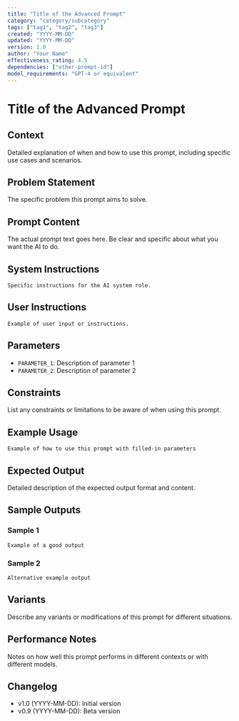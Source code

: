 ```yaml
---
title: "Title of the Advanced Prompt"
category: "category/subcategory"
tags: ["tag1", "tag2", "tag3"]
created: "YYYY-MM-DD"
updated: "YYYY-MM-DD"
version: 1.0
author: "Your Name"
effectiveness_rating: 4.5
dependencies: ["other-prompt-id"]
model_requirements: "GPT-4 or equivalent"
---
```


# Title of the Advanced Prompt

## Context
Detailed explanation of when and how to use this prompt, including specific use cases and scenarios.

## Problem Statement
The specific problem this prompt aims to solve.

## Prompt Content
The actual prompt text goes here. Be clear and specific about what you want the AI to do.

## System Instructions
```
Specific instructions for the AI system role.
```

## User Instructions
```
Example of user input or instructions.
```

## Parameters
- `PARAMETER_1`: Description of parameter 1
- `PARAMETER_2`: Description of parameter 2

## Constraints
List any constraints or limitations to be aware of when using this prompt.

## Example Usage
```
Example of how to use this prompt with filled-in parameters
```

## Expected Output
Detailed description of the expected output format and content.

## Sample Outputs
### Sample 1
```
Example of a good output
```

### Sample 2
```
Alternative example output
```

## Variants
Describe any variants or modifications of this prompt for different situations.

## Performance Notes
Notes on how well this prompt performs in different contexts or with different models.

## Changelog
- v1.0 (YYYY-MM-DD): Initial version
- v0.9 (YYYY-MM-DD): Beta version